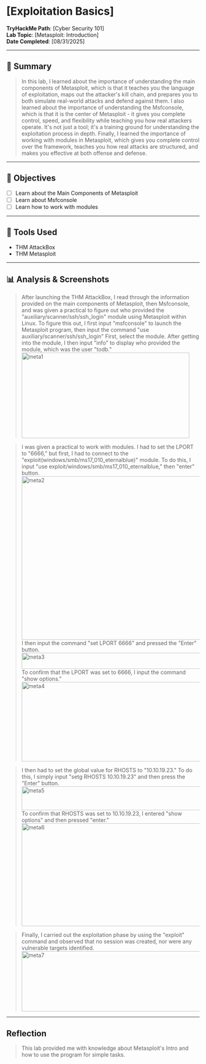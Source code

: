 # [Exploitation Basics]

**TryHackMe Path**: [Cyber Security 101]  
**Lab Topic**: [Metasploit: Introduction]  
**Date Completed**: [08/31/2025]

---

## 🧠 Summary

> In this lab, I learned about the importance of understanding the main components of Metasploit, which is that it teaches you the language of exploitation, maps out the attacker's kill chain, and prepares you to
both simulate real-world attacks and defend against them. I also learned about the importance of understanding the Msfconsole, which is that it is the center of Metasploit - it gives you complete control, speed, and
flexibility while teaching you how real attackers operate. It's not just a tool; it's a training ground for understanding the exploitation process in depth. Finally, I learned the importance of working with modules
in Metasploit, which gives you complete control over the framework, teaches you how real attacks are structured, and makes you effective at both offense and defense.

---

## 🎯 Objectives
- [ ] Learn about the Main Components of Metasploit
- [ ] Learn about Msfconsole
- [ ] Learn how to work with modules
      
---

## 🧰 Tools Used
- THM AttackBox
- THM Metasploit
  
---


## 📊 Analysis & Screenshots

> After launching the THM AttackBox, I read through the information provided on the main components of Metasploit, then Msfconsole, and was given a practical to figure out who provided the
"auxiliary/scanner/ssh/ssh_login" module using Metasploit within Linux. To figure this out, I first input "msfconsole" to launch the Metasploit program, then input the command "use auxiliary/scanner/ssh/ssh_login"
First, select the module. After getting into the module, I then input "info" to display who provided the module, which was the user "todb."
> <img width="437" height="223" alt="meta1" src="https://github.com/user-attachments/assets/567725e1-b6a4-4df9-9269-ddee50ecea92" />

> I was given a practical to work with modules. I had to set the LPORT to "6666," but first, I had to connect to the "exploit(windows/smb/ms17_010_eternalblue)" module. To do this, I input "use
exploit/windows/smb/ms17_010_eternalblue," then "enter" button.
> <img width="721" height="426" alt="meta2" src="https://github.com/user-attachments/assets/d930aa09-1e22-4e5b-b5a2-843ad6c23758" />
> I then input the command "set LPORT 6666" and pressed the "Enter" button.
> <img width="659" height="42" alt="meta3" src="https://github.com/user-attachments/assets/56f695fe-67db-4f83-abb7-13d01f2f6d8f" />
> To confirm that the LPORT was set to 6666, I input the command "show options."
> <img width="722" height="207" alt="meta4" src="https://github.com/user-attachments/assets/4d540b93-2b42-4775-b6ba-557578c912cf" />

> I then had to set the global value for RHOSTS to "10.10.19.23." To do this, I simply input "setg RHOSTS 10.10.19.23" and then press the "Enter" button.
> <img width="682" height="62" alt="meta5" src="https://github.com/user-attachments/assets/d7282a57-eeec-416c-8a60-5d8946f66fdd" />
> To confirm that RHOSTS was set to 10.10.19.23, I entered "show options" and then pressed "enter."
> <img width="721" height="268" alt="meta6" src="https://github.com/user-attachments/assets/7f1189cd-f03d-4ec2-9739-44864cd5dc5e" />

> Finally, I carried out the exploitation phase by using the "exploit" command and observed that no session was created, nor were any vulnerable targets identified.
> <img width="912" height="157" alt="meta7" src="https://github.com/user-attachments/assets/812f4f3b-cc20-4327-ae37-9ef055a0ec77" />

---

## Reflection

> This lab provided me with knowledge about Metasploit's Intro and how to use the program for simple tasks.

